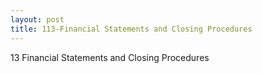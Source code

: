 ```yaml
---
layout: post
title: 113-Financial Statements and Closing Procedures
--- 
```


13 Financial Statements and Closing Procedures   

